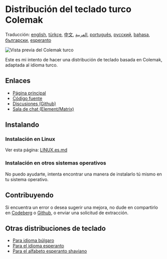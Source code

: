 # Distribución del teclado turco Colemak

Traducción: [english](README.md), [türkçe](README.tr.md), [中文](README.zh-CN.md), [العربية](README.ar.md), [português](README.pt.md), [русский](README.ru.md), [bahasa](README.id.md), [български](README.bg.md), [esperanto](README.eo.md)

![Vista previa del Colemak turco](./media/preview.png)

Este es mi intento de hacer una distribución de teclado basada en Colemak, adaptada al idioma turco.

## Enlaces

* [Página principal](https://salif.github.io/colemak-tr/)
* [Código fuente](https://codeberg.org/salif/colemak-tr)
* [Discusiones (Github)](https://github.com/salif/colemak-tr/discussions)
* [Sala de chat (Element/Matrix)](https://matrix.to/#/#salif-colemak:mozilla.org)

## Instalando

### Instalación en Linux

Ver esta página: [LINUX.es.md](./LINUX.es.md)

### Instalación en otros sistemas operativos

No puedo ayudarte, intenta encontrar una manera de instalarlo tú mismo en tu sistema operativo.

## Contribuyendo

Si encuentra un error o desea sugerir una mejora, no dude en compartirlo en [Codeberg] o [Github], o enviar una solicitud de extracción.

[Github]: https://github.com/salif/colemak-tr/discussions
[Codeberg]: https://codeberg.org/salif/colemak-tr/issues

## Otras distribuciones de teclado

* [Para idioma búlgaro](https://salif.github.io/colemak-bg/)
* [Para el idioma esperanto](https://salif.github.io/colemak-eo/)
* [Para el alfabeto esperanto shaviano](https://salif.github.io/shaw-eo/)
